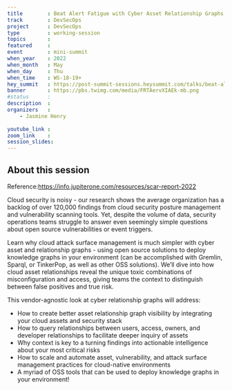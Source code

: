 ```yaml
---
title        : Beat Alert Fatigue with Cyber Asset Relationship Graphs
track        : DevSecOps
project      : DevSecOps
type         : working-session
topics       : 
featured     :
event        : mini-summit
when_year    : 2022
when_month   : May
when_day     : Thu
when_time    : WS-18-19+
hey_summit   : https://post-summit-sessions.heysummit.com/talks/beat-alert-fatigue-with-cyber-asset-relationship-graphs/
banner       : https://pbs.twimg.com/media/FRTAervXIAEk-mb.png
#status      : 
description  :
organizers   :
    - Jasmine Henry
    
youtube_link : 
zoom_link    : 
session_slides:
---
```




## About this session

Reference:https://info.jupiterone.com/resources/scar-report-2022

Cloud security is noisy - our research shows the average organization has a backlog of over 120,000 findings from cloud security posture management and vulnerability scanning tools. Yet, despite the volume of data, security operations teams struggle to answer even seemingly simple questions about open source vulnerabilities or event triggers.

Learn why cloud attack surface management is much simpler with cyber asset and relationship graphs - using open source solutions to deploy knowledge graphs in your environment (can be accomplished with Gremlin, Sparql, or TinkerPop, as well as other OSS solutions). We’ll dive into how cloud asset relationships reveal the unique toxic combinations of misconfiguration and access, giving teams the context to distinguish between false positives and true risk.

This vendor-agnostic look at cyber relationship graphs will address:
- How to create better asset relationship graph visibility by integrating your cloud assets and security stack
- How to query relationships between users, access, owners, and developer relationships to facilitate deeper inquiry of assets
- Why context is key to a turning findings into actionable intelligence about your most critical risks
- How to scale and automate asset, vulnerability, and attack surface management practices for cloud-native environments
- A myriad of OSS tools that can be used to deploy knowledge graphs in your environment!

